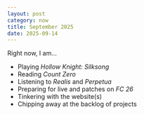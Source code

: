 ```yaml
---
layout: post
category: now
title: September 2025
date: 2025-09-14
---
```


Right now, I am...

* Playing *Hollow Knight: Silksong*
* Reading *Count Zero*
* Listening to *Realis* and *Perpetua*
* Preparing for live and patches on *FC 26*
* Tinkering with the website(s)
* Chipping away at the backlog of projects
